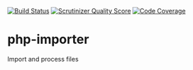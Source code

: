 [![Build Status](https://travis-ci.org/christophehurpeau/php-importer.png?branch=master)](https://travis-ci.org/christophehurpeau/php-importer)
[![Scrutinizer Quality Score](https://scrutinizer-ci.com/g/christophehurpeau/php-importer/badges/quality-score.png?s=a32909ae9b0b21dcb8ac8c65c2ea4c5d7e85e520)](https://scrutinizer-ci.com/g/christophehurpeau/php-importer/)
[![Code Coverage](https://scrutinizer-ci.com/g/christophehurpeau/php-importer/badges/coverage.png?s=e5724bb4ef2bcfd4570b9f4b4f3b42cc55f803de)](https://scrutinizer-ci.com/g/christophehurpeau/php-importer/)

php-importer
============

Import and process files


